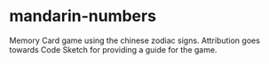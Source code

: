 # mandarin-numbers

Memory Card game using the chinese zodiac signs. Attribution goes towards Code Sketch for providing a guide for the game.  